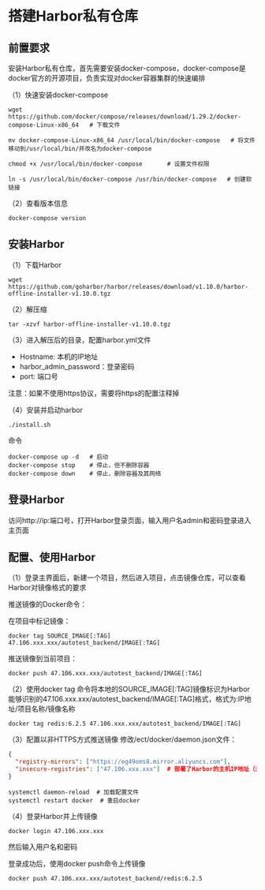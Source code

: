 # 搭建Harbor私有仓库

## 前置要求

  安装Harbor私有仓库，首先需要安装docker-compose，docker-compose是docker官方的开源项目，负责实现对docker容器集群的快速编排

（1）快速安装docker-compose

```
wget https://github.com/docker/compose/releases/download/1.29.2/docker-compose-Linux-x86_64   # 下载文件

mv docker-compose-Linux-x86_64 /usr/local/bin/docker-compose   # 将文件移动到/usr/local/bin/并改名为docker-compose

chmod +x /usr/local/bin/docker-compose       # 设置文件权限

ln -s /usr/local/bin/docker-compose /usr/bin/docker-compose   # 创建软链接
```

（2）查看版本信息

```
docker-compose version
```

## 安装Harbor

（1）下载Harbor

```
wget https://github.com/goharbor/harbor/releases/download/v1.10.0/harbor-offline-installer-v1.10.0.tgz
```

（2）解压缩

```
tar -xzvf harbor-offline-installer-v1.10.0.tgz
```

（3）进入解压后的目录，配置harbor.yml文件

* Hostname: 本机的IP地址
* harbor_admin_password：登录密码
* port: 端口号

注意：如果不使用https协议，需要将https的配置注释掉

（4）安装并启动harbor

```
./install.sh
```

命令

```
docker-compose up -d   # 启动
docker-compose stop    # 停止，但不删除容器
docker-compose down    # 停止，删除容器及其网络
```

## 登录Harbor

访问http://ip:端口号，打开Harbor登录页面，输入用户名admin和密码登录进入主页面

## 配置、使用Harbor

（1）登录主界面后，新建一个项目，然后进入项目，点击镜像仓库，可以查看Harbor对镜像格式的要求

推送镜像的Docker命令：

在项目中标记镜像：

```
docker tag SOURCE_IMAGE[:TAG] 47.106.xxx.xxx/autotest_backend/IMAGE[:TAG]
```

推送镜像到当前项目：

```
docker push 47.106.xxx.xxx/autotest_backend/IMAGE[:TAG]
```

（2）使用docker tag 命令将本地的SOURCE_IMAGE[:TAG]镜像标识为Harbor能够识别的47.106.xxx.xxx/autotest_backend/IMAGE[:TAG]格式，格式为:IP地址/项目名称/镜像名称

```
docker tag redis:6.2.5 47.106.xxx.xxx/autotest_backend/IMAGE[:TAG]
```

（3）配置以非HTTPS方式推送镜像
修改/ect/docker/daemon.json文件：

```JSON
{
  "registry-mirrors": ["https://eg49oms8.mirror.aliyuncs.com"],
  "insecure-registries": ["47.106.xxx.xxx"]  # 部署了Harbor的主机IP地址（云服务器则使用公网ip）
}
```

```Shell
systemctl daemon-reload  # 加载配置文件
systemctl restart docker  # 重启docker
```

（4）登录Harbor并上传镜像

```
docker login 47.106.xxx.xxx 
```

然后输入用户名和密码

登录成功后，使用docker push命令上传镜像

```Shell
docker push 47.106.xxx.xxx/autotest_backend/redis:6.2.5
```
